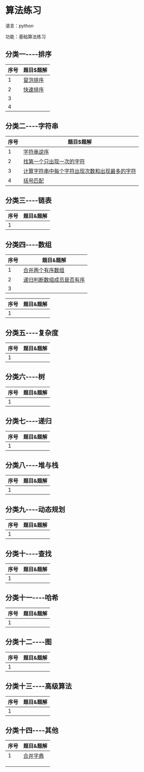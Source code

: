 算法练习
=================================
语言：python

功能：基础算法练习

## 分类一----排序

| 序号 | 题目$题解                                                    |
| ---- | ------------------------------------------------------------ |
| 1    | [冒泡排序](https://github.com/jieer-ma/algorithm_practice/blob/master/bubble_sort.py) |
| 2    | [快速排序](https://github.com/jieer-ma/algorithm_practice/blob/master/quick_sort.py) |
| 3    |                                                              |
| 4    |                                                              |

## 分类二----字符串
| 序号 | 题目$题解                                                    |
| ---- | ------------------------------------------------------------ |
| 1    | [字符串逆序](https://github.com/jieer-ma/algorithm_practice/blob/master/reverse_string.py) |
| 2    | [找第一个只出现一次的字符](https://github.com/jieer-ma/algorithm_practice/blob/master/first_string.py) |
| 3    | [计算字符串中每个字符出现次数和出现最多的字符](https://github.com/jieer-ma/algorithm_practice/blob/master/max_string.py) |
| 4    | [括号匹配](https://github.com/jieer-ma/algorithm_practice/blob/master/brackets_valid.py) |

## 分类三----链表
| 序号 | 题目&题解  
| ---- | ------------------------------------------------------------
| 1    |

## 分类四----数组
| 序号 | 题目&题解                                                    |
| ---- | ------------------------------------------------------------ |
| 1    | [合并两个有序数组](https://github.com/jieer-ma/algorithm_practice/blob/master/merge_arr.py) |
| 2    | [递归判断数组成员是否有序](https://github.com/jieer-ma/algorithm_practice/blob/master/digui_sort.py) |
| 3    |                                                              |

| 序号 | 题目&题解  
| ---- | ------------------------------------------------------------
| 1    |

## 分类五----复杂度
| 序号 | 题目&题解  
| ---- | ------------------------------------------------------------
| 1    |


## 分类六----树
| 序号 | 题目&题解  
| ---- | ------------------------------------------------------------
| 1    |

## 分类七----递归
| 序号 | 题目&题解  
| ---- | ------------------------------------------------------------
| 1    |



## 分类八----堆与栈

| 序号 | 题目&题解  
| ---- | ------------------------------------------------------------
| 1    |



## 分类九----动态规划

| 序号 | 题目&题解  
| ---- | ------------------------------------------------------------
| 1    |



## 分类十----查找

| 序号 | 题目&题解  
| ---- | ------------------------------------------------------------
| 1    |



## 分类十一----哈希

| 序号 | 题目&题解  
| ---- | ------------------------------------------------------------
| 1    |

## 分类十二----图

| 序号 | 题目&题解  
| ---- | ------------------------------------------------------------
| 1    |



## 分类十三----高级算法

| 序号 | 题目&题解  
| ---- | ------------------------------------------------------------
| 1    |



## 分类十四----其他

| 序号 | 题目&题解                                                    |
| ---- | ------------------------------------------------------------ |
| 1    | [合并字典](https://github.com/jieer-ma/algorithm_practice/blob/master/merge_dict.py) |
|      |                                                              |
|      |                                                              |
|      |                                                              |